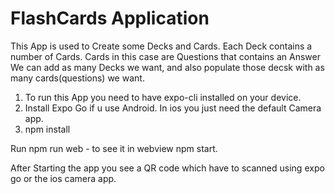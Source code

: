 # FlashCards Application

This App is used to Create some Decks and Cards. Each Deck contains a number of Cards. Cards in this case are Questions that contains an Answer
We can add as many Decks we want, and also populate those decsk with as many cards(questions) we want.

1. To run this App you need to have expo-cli installed on your device.
2. Install Expo Go if u use Android. In ios you just need the default Camera app.
3. npm install

Run npm run web - to see it in webview
npm start.

After Starting the app you see a QR code which have to scanned using expo go or the ios camera app.
